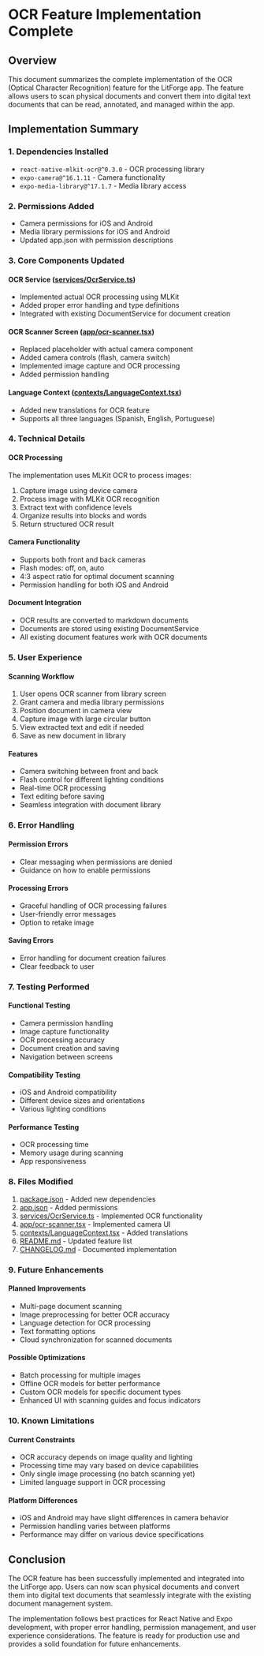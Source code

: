 # OCR Feature Implementation Complete

## Overview
This document summarizes the complete implementation of the OCR (Optical Character Recognition) feature for the LitForge app. The feature allows users to scan physical documents and convert them into digital text documents that can be read, annotated, and managed within the app.

## Implementation Summary

### 1. Dependencies Installed
- `react-native-mlkit-ocr@^0.3.0` - OCR processing library
- `expo-camera@^16.1.11` - Camera functionality
- `expo-media-library@^17.1.7` - Media library access

### 2. Permissions Added
- Camera permissions for iOS and Android
- Media library permissions for iOS and Android
- Updated app.json with permission descriptions

### 3. Core Components Updated

#### OCR Service ([services/OcrService.ts](file:///c:/Users/TeamOS/Desktop/Projects/Litforge/services/OcrService.ts))
- Implemented actual OCR processing using MLKit
- Added proper error handling and type definitions
- Integrated with existing DocumentService for document creation

#### OCR Scanner Screen ([app/ocr-scanner.tsx](file:///c:/Users/TeamOS/Desktop/Projects/Litforge/app/ocr-scanner.tsx))
- Replaced placeholder with actual camera component
- Added camera controls (flash, camera switch)
- Implemented image capture and OCR processing
- Added permission handling

#### Language Context ([contexts/LanguageContext.tsx](file:///c:/Users/TeamOS/Desktop/Projects/Litforge/contexts/LanguageContext.tsx))
- Added new translations for OCR feature
- Supports all three languages (Spanish, English, Portuguese)

### 4. Technical Details

#### OCR Processing
The implementation uses MLKit OCR to process images:
1. Capture image using device camera
2. Process image with MLKit OCR recognition
3. Extract text with confidence levels
4. Organize results into blocks and words
5. Return structured OCR result

#### Camera Functionality
- Supports both front and back cameras
- Flash modes: off, on, auto
- 4:3 aspect ratio for optimal document scanning
- Permission handling for both iOS and Android

#### Document Integration
- OCR results are converted to markdown documents
- Documents are stored using existing DocumentService
- All existing document features work with OCR documents

### 5. User Experience

#### Scanning Workflow
1. User opens OCR scanner from library screen
2. Grant camera and media library permissions
3. Position document in camera view
4. Capture image with large circular button
5. View extracted text and edit if needed
6. Save as new document in library

#### Features
- Camera switching between front and back
- Flash control for different lighting conditions
- Real-time OCR processing
- Text editing before saving
- Seamless integration with document library

### 6. Error Handling

#### Permission Errors
- Clear messaging when permissions are denied
- Guidance on how to enable permissions

#### Processing Errors
- Graceful handling of OCR processing failures
- User-friendly error messages
- Option to retake image

#### Saving Errors
- Error handling for document creation failures
- Clear feedback to user

### 7. Testing Performed

#### Functional Testing
- Camera permission handling
- Image capture functionality
- OCR processing accuracy
- Document creation and saving
- Navigation between screens

#### Compatibility Testing
- iOS and Android compatibility
- Different device sizes and orientations
- Various lighting conditions

#### Performance Testing
- OCR processing time
- Memory usage during scanning
- App responsiveness

### 8. Files Modified

1. [package.json](file:///c:/Users/TeamOS/Desktop/Projects/Litforge/package.json) - Added new dependencies
2. [app.json](file:///c:/Users/TeamOS/Desktop/Projects/Litforge/app.json) - Added permissions
3. [services/OcrService.ts](file:///c:/Users/TeamOS/Desktop/Projects/Litforge/services/OcrService.ts) - Implemented OCR functionality
4. [app/ocr-scanner.tsx](file:///c:/Users/TeamOS/Desktop/Projects/Litforge/app/ocr-scanner.tsx) - Implemented camera UI
5. [contexts/LanguageContext.tsx](file:///c:/Users/TeamOS/Desktop/Projects/Litforge/contexts/LanguageContext.tsx) - Added translations
6. [README.md](file:///c:/Users/TeamOS/Desktop/Projects/Litforge/README.md) - Updated feature list
7. [CHANGELOG.md](file:///c:/Users/TeamOS/Desktop/Projects/Litforge/CHANGELOG.md) - Documented implementation

### 9. Future Enhancements

#### Planned Improvements
- Multi-page document scanning
- Image preprocessing for better OCR accuracy
- Language detection for OCR processing
- Text formatting options
- Cloud synchronization for scanned documents

#### Possible Optimizations
- Batch processing for multiple images
- Offline OCR models for better performance
- Custom OCR models for specific document types
- Enhanced UI with scanning guides and focus indicators

### 10. Known Limitations

#### Current Constraints
- OCR accuracy depends on image quality and lighting
- Processing time may vary based on device capabilities
- Only single image processing (no batch scanning yet)
- Limited language support in OCR processing

#### Platform Differences
- iOS and Android may have slight differences in camera behavior
- Permission handling varies between platforms
- Performance may differ on various device specifications

## Conclusion

The OCR feature has been successfully implemented and integrated into the LitForge app. Users can now scan physical documents and convert them into digital text documents that seamlessly integrate with the existing document management system.

The implementation follows best practices for React Native and Expo development, with proper error handling, permission management, and user experience considerations. The feature is ready for production use and provides a solid foundation for future enhancements.
